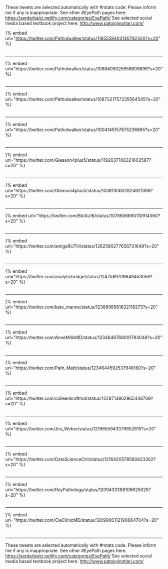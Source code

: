 

These tweets are selected automatically with #rstats code. Please inform me if any is inappropriate.
See other #EyePath pages here: https://serdarbalci.netlify.com/categories/EyePath/ 
See selected social media based textbook project here: http://www.patolojinotlari.com/

{% embed url="https://twitter.com/Patholwalker/status/1185559403140792320?s=20" %}<br>
<br>
<hr>
{% embed url="https://twitter.com/Patholwalker/status/1088409025958608896?s=20" %}<br>
<br>
<hr>
{% embed url="https://twitter.com/Patholwalker/status/1087321757235564545?s=20" %}<br>
<br>
<hr>
{% embed url="https://twitter.com/Patholwalker/status/1004145157875236865?s=20" %}<br>
<br>
<hr>
{% embed url="https://twitter.com/Gleason4plus5/status/1192037108321603587?s=20" %}<br>
<br>
<hr>
{% embed url="https://twitter.com/Gleason4plus5/status/1038130602824921088?s=20" %}<br>
<br>
<hr>
{% embed url="https://twitter.com/BinXu16/status/1078656890110914560?s=20" %}<br>
<br>
<hr>
{% embed url="https://twitter.com/amigaRUTH/status/1262590277656731649?s=20" %}<br>
<br>
<hr>
{% embed url="https://twitter.com/analyticbridge/status/1247589709649453056?s=20" %}<br>
<br>
<hr>
{% embed url="https://twitter.com/kate_manne/status/1238898581832118273?s=20" %}<br>
<br>
<hr>
{% embed url="https://twitter.com/AnneMillsMD/status/1234646768001794048?s=20" %}<br>
<br>
<hr>
{% embed url="https://twitter.com/Path_Matt/status/1234644592537948160?s=20" %}<br>
<br>
<hr>
{% embed url="https://twitter.com/colleenkraftmd/status/1228713902965448709?s=20" %}<br>
<br>
<hr>
{% embed url="https://twitter.com/Jim_Weber/status/1219655943379652615?s=20" %}<br>
<br>
<hr>
{% embed url="https://twitter.com/DataScienceCtrl/status/1216420578560823302?s=20" %}<br>
<br>
<hr>
{% embed url="https://twitter.com/ReyPathology/status/1209433388106625025?s=20" %}<br>
<br>
<hr>
{% embed url="https://twitter.com/CleClinicMD/status/1209900112190664704?s=20" %}<br>
<br>
<hr>


These tweets are selected automatically with #rstats code. Please inform me if any is inappropriate.
See other #EyePath pages here: https://serdarbalci.netlify.com/categories/EyePath/ 
See selected social media based textbook project here: http://www.patolojinotlari.com/

